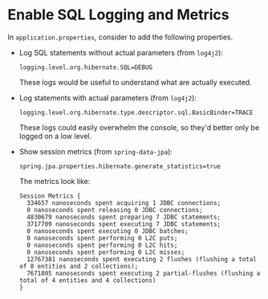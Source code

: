 # Enable SQL Logging and Metrics

In `application.properties`, consider to add the following properties.

* Log SQL statements without actual parameters (from `log4j2`):

  ```
  logging.level.org.hibernate.SQL=DEBUG
  ```

  These logs would be useful to understand what are actually executed.

* Log statements with actual parameters (from `log4j2`):

  ```
  logging.level.org.hibernate.type.descriptor.sql.BasicBinder=TRACE
  ```

  These logs could easily overwhelm the console, so they'd better only be logged on a low level.

* Show session metrics (from `spring-data-jpa`):

  ```
  spring.jpa.properties.hibernate.generate_statistics=true
  ```

  The metrics look like:

  ```
  Session Metrics {
    334657 nanoseconds spent acquiring 1 JDBC connections;
    0 nanoseconds spent releasing 0 JDBC connections;
    4830679 nanoseconds spent preparing 7 JDBC statements;
    3717709 nanoseconds spent executing 7 JDBC statements;
    0 nanoseconds spent executing 0 JDBC batches;
    0 nanoseconds spent performing 0 L2C puts;
    0 nanoseconds spent performing 0 L2C hits;
    0 nanoseconds spent performing 0 L2C misses;
    12767381 nanoseconds spent executing 2 flushes (flushing a total of 8 entities and 2 collections);
    7671805 nanoseconds spent executing 2 partial-flushes (flushing a total of 4 entities and 4 collections)
  }
  ```
